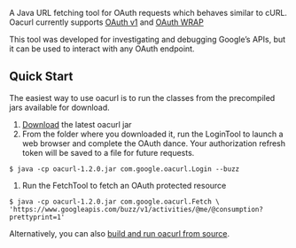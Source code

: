 A Java URL fetching tool for OAuth requests which behaves similar to cURL. Oacurl currently supports  [OAuth v1](http://tools.ietf.org/html/rfc5849) and [OAuth WRAP](http://wiki.oauth.net/w/page/12238537/OAuth-WRAP)

This tool was developed for investigating and debugging Google’s APIs, but it can be used to interact with any OAuth endpoint.

## Quick Start ##
The easiest way to use oacurl is to run the classes from the precompiled jars available for download.

  1. [Download](http://code.google.com/p/oacurl/downloads/list) the latest oacurl jar
  1. From the folder where you downloaded it, run the LoginTool to launch a web browser and complete the OAuth dance. Your authorization refresh token will be saved to a file for future requests.
```
$ java -cp oacurl-1.2.0.jar com.google.oacurl.Login --buzz
```
  1. Run the FetchTool to fetch an OAuth protected resource
```
$ java -cp oacurl-1.2.0.jar com.google.oacurl.Fetch \
'https://www.googleapis.com/buzz/v1/activities/@me/@consumption?prettyprint=1'
```

Alternatively, you can also [build and run oacurl from source](BuildingFromSource.md).
